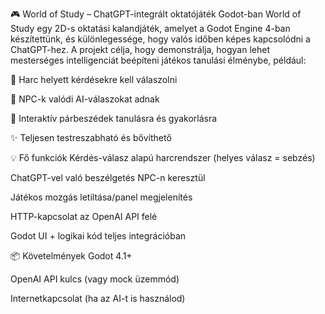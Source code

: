 🎮 World of Study – ChatGPT-integrált oktatójáték Godot-ban
World of Study egy 2D-s oktatási kalandjáték, amelyet a Godot Engine 4-ban készítettünk, és különlegessége, hogy valós időben képes kapcsolódni a ChatGPT-hez.
A projekt célja, hogy demonstrálja, hogyan lehet mesterséges intelligenciát beépíteni játékos tanulási élménybe, például:

🧠 Harc helyett kérdésekre kell válaszolni

🤖 NPC-k valódi AI-válaszokat adnak

🎯 Interaktív párbeszédek tanulásra és gyakorlásra

✨ Teljesen testreszabható és bővíthető

💡 Fő funkciók
Kérdés-válasz alapú harcrendszer (helyes válasz = sebzés)

ChatGPT-vel való beszélgetés NPC-n keresztül

Játékos mozgás letiltása/panel megjelenítés

HTTP-kapcsolat az OpenAI API felé

Godot UI + logikai kód teljes integrációban

📦 Követelmények
Godot 4.1+

OpenAI API kulcs (vagy mock üzemmód)

Internetkapcsolat (ha az AI-t is használod)
